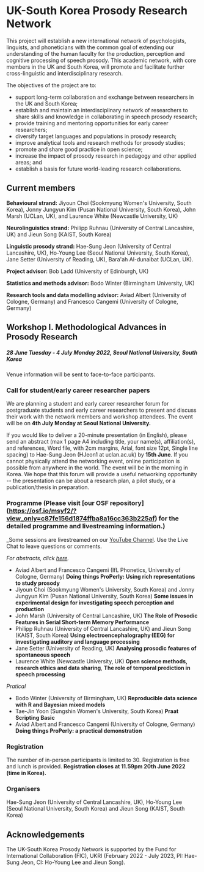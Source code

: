 # UK-South Korea Prosody Research Network

This project will establish a new international network of psychologists, linguists, and phoneticians with the common goal of extending our understanding of the human faculty for the production, perception and cognitive processing of speech prosody. This academic network, with core members in the UK and South Korea, will promote and facilitate further cross-linguistic and interdisciplinary research. 

The objectives of the project are to:
- support long-term collaboration and exchange between researchers in the UK and South Korea;
- establish and maintain an interdisciplinary network of researchers to share skills and knowledge in collaborating in speech prosody research;
- provide training and mentoring opportunities for early career researchers;
- diversify target languages and populations in prosody research;
- improve analytical tools and research methods for prosody studies;
- promote and share good practice in open science;
- increase the impact of prosody research in pedagogy and other applied areas; and
- establish a basis for future world-leading research collaborations.

## Current members
**Behavioural strand:** Jiyoun Choi (Sookmyung Women's University, South Korea), Jonny Jungyun Kim (Pusan National University, South Korea), John Marsh (UCLan, UK), and Laurence White (Newcastle University, UK) 

**Neurolinguistics strand:** Philipp Ruhnau (University of Central Lancashire, UK) and Jieun Song (KAIST, South Korea)  

**Linguistic prosody strand:** Hae-Sung Jeon (University of Central Lancashire, UK), Ho-Young Lee (Seoul National University, South Korea), Jane Setter (University of Reading, UK), Bara'ah Al-dunaibat (UCLan, UK).

**Project advisor:** Bob Ladd (University of Edinburgh, UK)  

**Statistics and methods advisor:** Bodo Winter (Birmingham University, UK)

**Research tools and data modelling advisor:** Aviad Albert (University of Cologne, Germany) and Francesco Cangemi (University of Cologne, Germany)

## Workshop I. Methodological Advances in Prosody Research
##### 28 June Tuesday - 4 July Monday 2022, Seoul National University, South Korea  
Venue information will be sent to face-to-face participants. 

### Call for student/early career researcher papers
We are planning a student and early career researcher forum for postgraduate students and early career researchers to present and discuss their work with the network members and workshop attendees. The event will be on **4th July Monday at Seoul National University.** 

If you would like to deliver a 20-minute presentation (in English), please send an abstract (max 1 page A4 including title, your name(s), affiliation(s), and references, Word file, with 2cm margins, Arial, font size 12pt, Single line spacing) to Hae-Sung Jeon (HJeon1 at uclan.ac.uk) by **15th June**. If you cannot physically attend the networking event, online participation is possible from anywhere in the world. The event will be in the morning in Korea. We hope that this forum will provide a useful networking opportunity -- the presentation can be about a research plan, a pilot study, or a publication/thesis in preparation.  


### Programme (Please visit [our OSF repository] (https://osf.io/msyf2/?view_only=c87fe156d1874ffba8a16cc363b225af) for the detailed programme and livestreaming information.)

_Some sessions are livestreamed on our [YouTube Channel](https://www.youtube.com/channel/UC2wlP5wYWkbr6dVaQq9f7zA). Use the Live Chat to leave questions or comments. 

_For abstracts, click [here](https://osf.io/msyf2/)._ 

- Aviad Albert and Francesco Cangemi (IfL Phonetics, University of Cologne, Germany) 
**Doing things ProPerly: Using rich representations to study prosody** 
- Jiyoun Choi (Sookmyung Women's University, South Korea) and Jonny Jungyun Kim (Pusan National University, South Korea) 
**Some issues in experimental design for investigating speech perception and production**  
- John Marsh (University of Central Lancashire, UK)
**The Role of Prosodic Features in Serial Short-term Memory Performance**
- Philipp Ruhnau (University of Central Lancashire, UK) and Jieun Song (KAIST, South Korea) 
**Using electroencephalography (EEG) for investigating auditory and language processing**  
- Jane Setter (University of Reading, UK) 
**Analysing prosodic features of spontaneous speech** 
- Laurence White (Newcastle University, UK) 
**Open science methods, research ethics and data sharing**,
**The role of temporal prediction in speech processing** 


_Pratical_ 
- Bodo Winter (University of Birmingham, UK) 
**Reproducible data science with R and Bayesian mixed models**  
- Tae-Jin Yoon (Sungshin Women's University, South Korea)
**Praat Scripting Basic**  
- Aviad Albert and Francesco Cangemi (University of Cologne, Germany)
**Doing things ProPerly: a practical demonstration**  




### Registration 

The number of in-person participants is limited to 30. Registration is free and lunch is provided. 
**Registration closes at 11.59pm 20th June 2022 (time in Korea).** 


### Organisers 

Hae-Sung Jeon (University of Central Lancashire, UK), Ho-Young Lee (Seoul National University, South Korea) and Jieun Song (KAIST, South Korea)  


## Acknowledgements 

The UK-South Korea Prosody Network is supported by the Fund for International Collaboration (FIC), UKRI (February 2022 - July 2023, PI: Hae-Sung Jeon, CI: Ho-Young Lee and Jieun Song).



